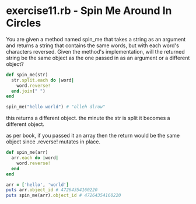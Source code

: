 # exercise11.rb - Spin Me Around In Circles

You are given a method named spin_me that takes a string as an argument and returns a string that contains the same words, but with each word's characters reversed. Given the method's implementation, will the returned string be the same object as the one passed in as an argument or a different object?

```ruby
def spin_me(str)
  str.split.each do |word|
    word.reverse!
  end.join(" ")
end

spin_me("hello world") # "olleh dlrow"
```

this returns a different object. the minute the str is split it becomes a different object.

as per book, if you passed it an array then the return would be the same object since .reverse! mutates in place.

```ruby
def spin_me(arr)
  arr.each do |word|
    word.reverse!
  end
end

arr = ['hello', 'world']
puts arr.object_id # 47264354160220
puts spin_me(arr).object_id # 47264354160220
```
